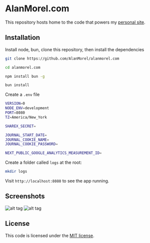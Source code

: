 # AlanMorel.com

This repository hosts home to the code that powers my [personal site](https://alanmorel.com/).

## Installation

Install node, bun, clone this repository, then install the dependencies

```sh
git clone https://github.com/AlanMorel/alanmorel.com
```

```sh
cd alanmorel.com
```

```sh
npm install bun -g
```

```sh
bun install
```

Create a `.env` file

```sh
VERSION=0
NODE_ENV=development
PORT=8080
TZ=America/New_York

SHAREX_SECRET=

JOURNAL_START_DATE=
JOURNAL_COOKIE_NAME=
JOURNAL_COOKIE_PASSWORD=

NEXT_PUBLIC_GOOGLE_ANALYTICS_MEASUREMENT_ID=
```

Create a folder called `logs` at the root:

```sh
mkdir logs
```

Visit `http://localhost:8080` to see the app running.

## Screenshots

![alt tag](https://i.imgur.com/B7fWF0v.png)
![alt tag](https://i.imgur.com/pmxp3di.png)

## License

This code is licensed under the [MIT license](LICENSE).
